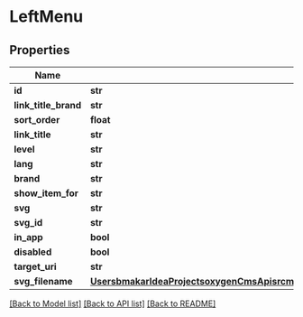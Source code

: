 # LeftMenu

## Properties
Name | Type | Description | Notes
------------ | ------------- | ------------- | -------------
**id** | **str** |  | [optional] 
**link_title_brand** | **str** |  | [optional] 
**sort_order** | **float** |  | [optional] 
**link_title** | **str** |  | [optional] 
**level** | **str** |  | [optional] 
**lang** | **str** |  | [optional] 
**brand** | **str** |  | [optional] 
**show_item_for** | **str** |  | [optional] 
**svg** | **str** |  | [optional] 
**svg_id** | **str** |  | [optional] 
**in_app** | **bool** |  | [optional] 
**disabled** | **bool** |  | [optional] 
**target_uri** | **str** |  | [optional] 
**svg_filename** | [**UsersbmakarIdeaProjectsoxygenCmsApisrcmainresourcesstaticprivatecomponentssvgFilenameYamlSvgFilename**](UsersbmakarIdeaProjectsoxygenCmsApisrcmainresourcesstaticprivatecomponentssvgFilenameYamlSvgFilename.md) |  | [optional] 

[[Back to Model list]](../README.md#documentation-for-models) [[Back to API list]](../README.md#documentation-for-api-endpoints) [[Back to README]](../README.md)

